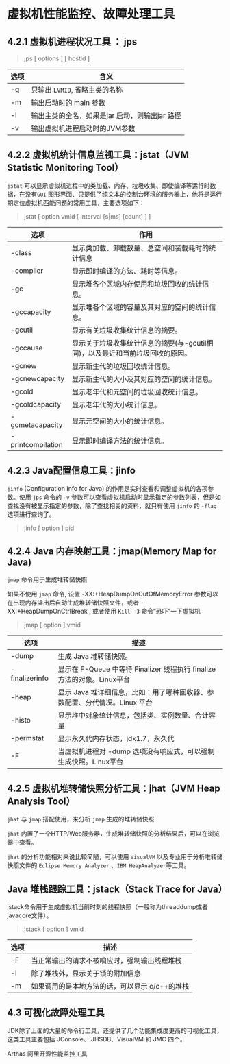 # 虚拟机性能监控、故障处理工具
## 4.2.1 虚拟机进程状况工具 ： jps
> jps [ options ] [ hostid ]

|选项|含义|
|--|--|
|-q| 只输出 `LVMID`, 省略主类的名称|
|-m|输出启动时的 main 参数|
|-l|输出主类的全名，如果是jar 启动，则输出jar 路径|
|-v|输出虚拟机进程启动时的JVM参数|

## 4.2.2 虚拟机统计信息监视工具：jstat（JVM Statistic Monitoring Tool）
`jstat` 可以显示虚拟机进程中的类加载、内存、垃圾收集、即使编译等运行时数据，在没有`GUI` 图形界面、只提供了纯文本的控制台环境的服务器上，他将是运行期定位虚拟机西能问题的常用工具，主要选项如下：
> jstat [ option vmid [ interval [s|ms] [count] ] ]

|选项|作用|
|--|--|
|-class | 显示类加载、卸载数量、总空间和装载耗时的统计信息|
|-compiler|显示即时编译的方法、耗时等信息。|
|-gc|显示堆各个区域内存使用和垃圾回收的统计信息。|
|-gccapacity|显示堆各个区域的容量及其对应的空间的统计信息。|
|-gcutil|显示有关垃圾收集统计信息的摘要。|
|-gccause|显示关于垃圾收集统计信息的摘要(与-gcutil相同)，以及最近和当前垃圾回收的原因。|
|-gcnew|显示新生代的垃圾回收统计信息。|
|-gcnewcapacity|显示新生代的大小及其对应的空间的统计信息。|
|-gcold| 显示老年代和元空间的垃圾回收统计信息。|
|-gcoldcapacity|显示老年代的大小统计信息。|
|-gcmetacapacity|显示元空间的大小的统计信息。|
|-printcompilation|显示即时编译方法的统计信息。|

## 4.2.3 Java配置信息工具：jinfo
`jinfo` (Configuration Info for Java) 的作用是实时查看和调整虚拟机的各项参数。使用 `jps` 命令的 `-v` 参数可以查看虚拟机启动时显示指定的参数列表，但是如查找没有被显示指定的参数，除了查找相关的资料，就只有使用 `jinfo` 的 `-flag` 选项进行查询了。
>jinfo [ option ] pid
## 4.2.4 Java 内存映射工具：jmap(Memory Map for Java)
`jmap` 命令用于生成堆转储快照

如果不使用 `jmap` 命令, 设置 -XX:+HeapDumpOnOutOfMemoryError 参数可以在出现内存溢出后自动生成堆转储快照文件，或者 -XX:+HeapDumpOnCtrlBreak , 或者使用 `Kill -3` 命令“恐吓”一下虚拟机

> jmap [ option ] vmid

|选项|描述|
|--|--|
|-dump|生成 Java 堆转储快照。|
|-finalizerinfo|显示在 F-Queue 中等待 Finalizer 线程执行 finalize 方法的对象。Linux平台|
|-heap|显示 Java 堆详细信息，比如：用了哪种回收器、参数配置、分代情况。Linux 平台|
|-histo|显示堆中对象统计信息，包括类、实例数量、合计容量|
|-permstat|显示永久代内存状态，jdk1.7，永久代|
|-F|当虚拟机进程对 -dump 选项没有响应式，可以强制生成快照。Linux平台|

## 4.2.5 虚拟机堆转储快照分析工具：jhat（JVM Heap Analysis Tool）
`jhat` 与 `jmap` 搭配使用，来分析 `jmap` 生成的堆转储快照

`jhat` 内置了一个HTTP/Web服务器，生成堆转储快照的分析结果后，可以在浏览器中查看。

`jhat` 的分析功能相对来说比较简陋，可以使用 `VisualVM` 以及专业用于分析堆转储快照文件的 `Eclipse Memory Analyzer` 、`IBM HeapAnalyzer`等工具。

## Java 堆栈跟踪工具：jstack（Stack Trace for Java）
jstack命令用于生成虚拟机当前时刻的线程快照（一般称为threaddump或者 javacore文件）。

> jstack [ option ] vmid

|选项|描述|
|-|-------------|
|-F |当正常输出的请求不被响应时，强制输出线程堆栈|
|-l |除了堆栈外，显示关于锁的附加信息|
|-m |如果调用的是本地方法的话，可以显示 c/c++的堆栈|

## 4.3 可视化故障处理工具
JDK除了上面的大量的命令行工具，还提供了几个功能集成度更高的可视化工具，这类工具主要包括 JConsole、 JHSDB、VisualVM 和 JMC 四个。

Arthas 阿里开源性能监控工具